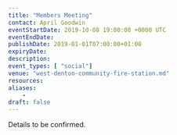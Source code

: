 ```yaml
---
title: "Members Meeting"
contact: April Goodwin
eventStartDate: 2019-10-08 19:00:00 +0000 UTC
eventEndDate:
publishDate: 2019-01-01T07:00:00+01:00
expiryDate:
description:
event_types: [ "social"] 
venue: "west-denton-community-fire-station.md"
resources:
aliases:
    - 
draft: false
---
```


Details to be confirmed.